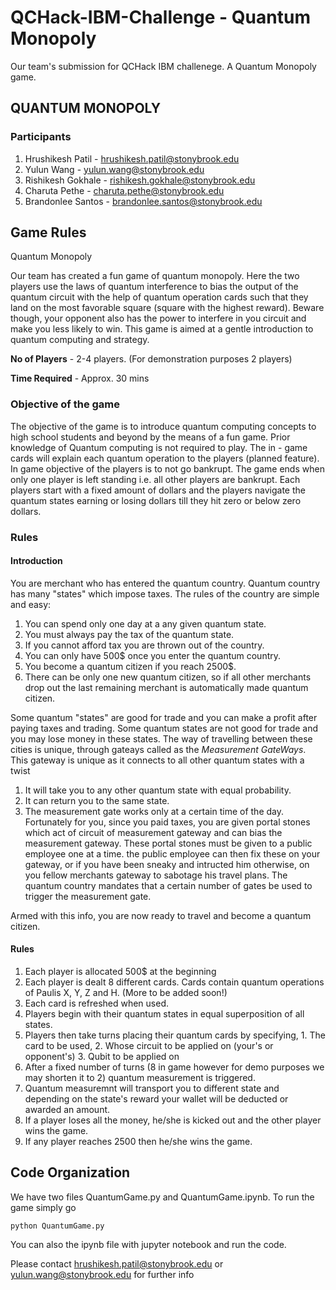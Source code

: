 # QCHack-IBM-Challenge - Quantum Monopoly
Our team's submission for QCHack IBM challenege. A Quantum Monopoly game.

## QUANTUM MONOPOLY

### Participants
1. Hrushikesh Patil - hrushikesh.patil@stonybrook.edu
2. Yulun Wang - yulun.wang@stonybrook.edu
3. Rishikesh Gokhale - rishikesh.gokhale@stonybrook.edu
4. Charuta Pethe - charuta.pethe@stonybrook.edu
5. Brandonlee Santos - brandonlee.santos@stonybrook.edu

## Game Rules
Quantum Monopoly

Our team has created a fun game of quantum monopoly. 
Here the two players use the laws of quantum interference to bias the output of the quantum circuit with the help of quantum operation cards such that they land on the most favorable square (square with the highest reward). 
Beware though, your opponent also has the power to interfere in you circuit and make you less likely to win. 
This game is aimed at a gentle introduction to quantum computing and strategy.

**No of Players** - 2-4 players. (For demonstration purposes 2 players)

**Time Required** - Approx. 30 mins

### Objective of the game

The objective of the game is to introduce quantum computing concepts to high school students and beyond by the means of a fun game.
Prior knowledge of Quantum computing is not required to play. The in - game cards will explain each quantum operation to the players (planned feature).
In game objective of the players is to not go bankrupt. The game ends when only one player is left standing i.e. all other players are bankrupt.
Each players start with a fixed amount of dollars and the players navigate the quantum states earning or losing dollars till they hit zero or below zero dollars.

### Rules
#### Introduction
You are merchant who has entered the quantum country. Quantum country has many "states" which impose taxes. The rules of the country are simple and easy:

1. You can spend only one day at a any given quantum state.
2. You must always pay the tax of the quantum state.
3. If you cannot afford tax you are thrown out of the country.
4. You can only have 500$ once you enter the quantum country.
5. You become a quantum citizen if you reach 2500$.
6. There can be only one new quantum citizen, so if all other merchants drop out the last remaining merchant is automatically made quantum citizen.

Some quantum "states" are good for trade and you can make a profit after paying taxes and trading. Some quantum states are not good for trade and you may lose money in these states. The way of travelling between these cities is unique, through gateays called as the *Measurement GateWays*. This gateway is unique as it connects to all other quantum states with a twist
1. It will take you to any other quantum state with equal probability.
2. It can return you to the same state.
3. The measurement gate works only at a certain time of the day.
Fortunately for you, since you paid taxes, you are given portal stones which act of circuit of measurement gateway and can bias the measurement gateway. These portal stones must be given to a public employee one at a time. the public employee can then fix these on your gateway, or if you have been sneaky and intructed him otherwise, on you fellow merchants gateway to sabotage his travel plans. The quantum country mandates that a certain number of gates be used to trigger the measurement gate.

Armed with this info, you are now ready to travel and become a quantum citizen.
#### Rules
1. Each player is allocated 500$ at the beginning
2. Each player is dealt 8 different cards. Cards contain quantum operations of Paulis X, Y, Z and H. (More to be added soon!)
3. Each card is refreshed when used.
4. Players begin with their quantum states in equal superposition of all states.
5. Players then take turns placing their quantum cards by specifying, 1. The card to be used, 2. Whose circuit to be applied on (your's or opponent's) 3. Qubit to be applied on
6. After a fixed number of turns (8 in game however for demo purposes we may shorten it to 2) quantum measurement is triggered.
7. Quantum measuremnt will transport you to different state and depending on the state's reward your wallet will be deducted or awarded an amount.
8. If a player loses all the money, he/she is kicked out and the other player wins the game.
9. If any player reaches 2500 then he/she wins the game.

## Code Organization
We have two files QuantumGame.py and QuantumGame.ipynb. To run the game simply go 
```
python QuantumGame.py
```
You can also the ipynb file with jupyter notebook and run the code.

Please contact hrushikesh.patil@stonybrook.edu or yulun.wang@stonybrook.edu for further info
